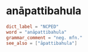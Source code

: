 # anāpattibahula

``` toml
dict_label = "NCPED"
word = "anāpattibahula"
grammar_comment = "neg. mfn."
see_also = ["āpattibahula"]
```

